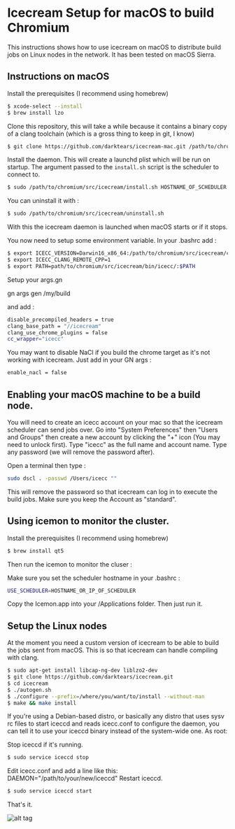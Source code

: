# Icecream Setup for macOS to build Chromium

This instructions shows how to use icecream on macOS to distribute build jobs on Linux nodes in the network. It has been tested on macOS Sierra.

## Instructions on macOS

Install the prerequisites (I recommend using homebrew)

```bash
$ xcode-select --install
$ brew install lzo
```

Clone this repository, this will take a while because it contains a binary copy
of a clang toolchain (which is a gross thing to keep in git, I know)

```bash
$ git clone https://github.com/darktears/icecream-mac.git /path/to/chromium/src/icecream
```

Install the daemon. This will create a launchd plist which will be run on startup.
The argument passed to the `install.sh` script is the scheduler to connect to.

```bash
$ sudo /path/to/chromium/src/icecream/install.sh HOSTNAME_OF_SCHEDULER
```
You can uninstall it with :
```bash
$ sudo /path/to/chromium/src/icecream/uninstall.sh
```
With this the icecream daemon is launched when macOS starts or if it stops.

You now need to setup some environment variable. In your .bashrc add :

```bash
$ export ICECC_VERSION=Darwin16_x86_64:/path/to/chromium/src/icecream/clang_darwin_on_darwin.tar.gz,x86_64:/path/to/chromium/src/icecream/clang_darwin_on_linux.tar.gz
$ export ICECC_CLANG_REMOTE_CPP=1
$ export PATH=path/to/chromium/src/icecream/bin/icecc/:$PATH
```

Setup your args.gn

gn args gen /my/build

and add :
```bash
disable_precompiled_headers = true
clang_base_path = "//icecream"
clang_use_chrome_plugins = false
cc_wrapper="icecc"
```

You may want to disable NaCl if you build the chrome target as it's not working with icecream. Just add in your GN args :

```bash
enable_nacl = false
```
## Enabling your macOS machine to be a build node.
You will need to create an icecc account on your mac so that the icecream scheduler can send jobs over.
Go into "System Preferences" then "Users and Groups" then create a new account by clicking the "+" icon (You may need to unlock first).
Type "icecc" as the full name and account name. Type any password (we will remove the password after).

Open a terminal then type :
```bash
sudo dscl . -passwd /Users/icecc ""
```
This will remove the password so that icecream can log in to execute the build jobs. Make sure you keep the Account as "standard".

## Using icemon to monitor the cluster.

Install the prerequisites (I recommend using homebrew)
```bash
$ brew install qt5
```

Then run the icemon to monitor the cluser :

Make sure you set the scheduler hostname in your .bashrc :
```bash
USE_SCHEDULER=HOSTNAME_OR_IP_OF_SCHEDULER
```

Copy the Icemon.app into your /Applications folder. Then just run it.

## Setup the Linux nodes

At the moment you need a custom version of icecream to be able to build the jobs sent from macOS. This is so that icecream
can handle compiling with clang.

```bash
$ sudo apt-get install libcap-ng-dev liblzo2-dev
$ git clone https://github.com/darktears/icecream.git
$ cd icecream
$ ./autogen.sh
$ ./configure --prefix=/where/you/want/to/install --without-man
$ make && make install
```

If you're using a Debian-based distro, or basically any distro that uses sysv rc files to start iceccd and reads icecc.conf to configure the daemon, you can tell it to use your iceccd binary instead of the system-wide one. As root:

Stop iceccd if it's running.
```bash
$ sudo service iceccd stop
```
Edit icecc.conf and add a line like this: DAEMON="/path/to/your/new/iceccd"
Restart iceccd.
```bash
$ sudo service iceccd start
```

That's it.

![alt tag](https://raw.githubusercontent.com/darktears/icecream-mac/master/Screen%20Shot%202016-08-19%20at%203.24.27%20PM.png)
